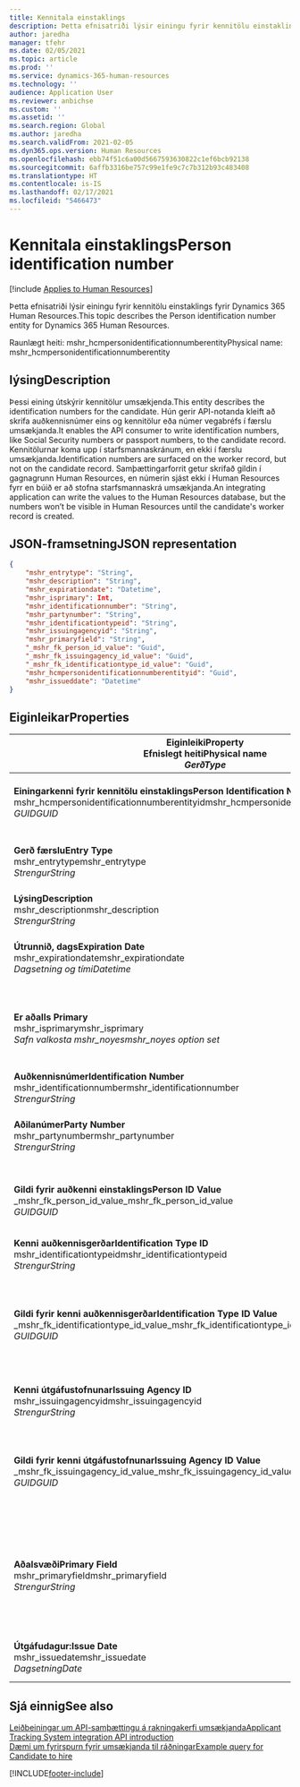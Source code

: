 ```yaml
---
title: Kennitala einstaklings
description: Þetta efnisatriði lýsir einingu fyrir kennitölu einstaklings fyrir Dynamics 365 Human Resources.
author: jaredha
manager: tfehr
ms.date: 02/05/2021
ms.topic: article
ms.prod: ''
ms.service: dynamics-365-human-resources
ms.technology: ''
audience: Application User
ms.reviewer: anbichse
ms.custom: ''
ms.assetid: ''
ms.search.region: Global
ms.author: jaredha
ms.search.validFrom: 2021-02-05
ms.dyn365.ops.version: Human Resources
ms.openlocfilehash: ebb74f51c6a00d5667593630822c1ef6bcb92138
ms.sourcegitcommit: 6affb3316be757c99e1fe9c7c7b312b93c483408
ms.translationtype: HT
ms.contentlocale: is-IS
ms.lasthandoff: 02/17/2021
ms.locfileid: "5466473"
---
```

# <a name="person-identification-number"></a><span data-ttu-id="54d6e-103">Kennitala einstaklings</span><span class="sxs-lookup"><span data-stu-id="54d6e-103">Person identification number</span></span>

[!include [Applies to Human Resources](../includes/applies-to-hr.md)]

<span data-ttu-id="54d6e-104">Þetta efnisatriði lýsir einingu fyrir kennitölu einstaklings fyrir Dynamics 365 Human Resources.</span><span class="sxs-lookup"><span data-stu-id="54d6e-104">This topic describes the Person identification number entity for Dynamics 365 Human Resources.</span></span>

<span data-ttu-id="54d6e-105">Raunlægt heiti: mshr_hcmpersonidentificationnumberentity</span><span class="sxs-lookup"><span data-stu-id="54d6e-105">Physical name: mshr_hcmpersonidentificationnumberentity</span></span>

## <a name="description"></a><span data-ttu-id="54d6e-106">lýsing</span><span class="sxs-lookup"><span data-stu-id="54d6e-106">Description</span></span>

<span data-ttu-id="54d6e-107">Þessi eining útskýrir kennitölur umsækjenda.</span><span class="sxs-lookup"><span data-stu-id="54d6e-107">This entity describes the identification numbers for the candidate.</span></span> <span data-ttu-id="54d6e-108">Hún gerir API-notanda kleift að skrifa auðkennisnúmer eins og kennitölur eða númer vegabréfs í færslu umsækjanda.</span><span class="sxs-lookup"><span data-stu-id="54d6e-108">It enables the API consumer to write identification numbers, like Social Security numbers or passport numbers, to the candidate record.</span></span> <span data-ttu-id="54d6e-109">Kennitölurnar koma upp í starfsmannaskránum, en ekki í færslu umsækjanda.</span><span class="sxs-lookup"><span data-stu-id="54d6e-109">Identification numbers are surfaced on the worker record, but not on the candidate record.</span></span> <span data-ttu-id="54d6e-110">Samþættingarforrit getur skrifað gildin í gagnagrunn Human Resources, en númerin sjást ekki í Human Resources fyrr en búið er að stofna starfsmannaskrá umsækjanda.</span><span class="sxs-lookup"><span data-stu-id="54d6e-110">An integrating application can write the values to the Human Resources database, but the numbers won’t be visible in Human Resources until the candidate's worker record is created.</span></span>

## <a name="json-representation"></a><span data-ttu-id="54d6e-111">JSON-framsetning</span><span class="sxs-lookup"><span data-stu-id="54d6e-111">JSON representation</span></span>

```json
{
    "mshr_entrytype": "String",
    "mshr_description": "String",
    "mshr_expirationdate": "Datetime",
    "mshr_isprimary": Int,
    "mshr_identificationnumber": "String",
    "mshr_partynumber": "String",
    "mshr_identificationtypeid": "String",
    "mshr_issuingagencyid": "String",
    "mshr_primaryfield": "String",
    "_mshr_fk_person_id_value": "Guid",
    "_mshr_fk_issuingagency_id_value": "Guid",
    "_mshr_fk_identificationtype_id_value": "Guid",
    "mshr_hcmpersonidentificationnumberentityid": "Guid",
    "mshr_issueddate": "Datetime"
}
```

## <a name="properties"></a><span data-ttu-id="54d6e-112">Eiginleikar</span><span class="sxs-lookup"><span data-stu-id="54d6e-112">Properties</span></span>

| <span data-ttu-id="54d6e-113">Eiginleiki</span><span class="sxs-lookup"><span data-stu-id="54d6e-113">Property</span></span><br><span data-ttu-id="54d6e-114">**Efnislegt heiti**</span><span class="sxs-lookup"><span data-stu-id="54d6e-114">**Physical name**</span></span><br><span data-ttu-id="54d6e-115">**_Gerð_**</span><span class="sxs-lookup"><span data-stu-id="54d6e-115">**_Type_**</span></span> | <span data-ttu-id="54d6e-116">Nota</span><span class="sxs-lookup"><span data-stu-id="54d6e-116">Use</span></span> | <span data-ttu-id="54d6e-117">lýsing</span><span class="sxs-lookup"><span data-stu-id="54d6e-117">Description</span></span> |
| --- | --- | --- |
| <span data-ttu-id="54d6e-118">**Einingarkenni fyrir kennitölu einstaklings**</span><span class="sxs-lookup"><span data-stu-id="54d6e-118">**Person Identification Number Entity ID**</span></span><br><span data-ttu-id="54d6e-119">mshr_hcmpersonidentificationnumberentityid</span><span class="sxs-lookup"><span data-stu-id="54d6e-119">mshr_hcmpersonidentificationnumberentityid</span></span><br><span data-ttu-id="54d6e-120">*GUID*</span><span class="sxs-lookup"><span data-stu-id="54d6e-120">*GUID*</span></span> | <span data-ttu-id="54d6e-121">Lesa eingöngu</span><span class="sxs-lookup"><span data-stu-id="54d6e-121">Read-only</span></span><br><span data-ttu-id="54d6e-122">Krafa</span><span class="sxs-lookup"><span data-stu-id="54d6e-122">Required</span></span><br><span data-ttu-id="54d6e-123">Myndað af kerfinu</span><span class="sxs-lookup"><span data-stu-id="54d6e-123">System-generated</span></span> | <span data-ttu-id="54d6e-124">Einkvæmt aðalkenni fyrir kennitölufærslu einstaklings.</span><span class="sxs-lookup"><span data-stu-id="54d6e-124">Unique primary identifier for the person identification number record.</span></span> |
| <span data-ttu-id="54d6e-125">**Gerð færslu**</span><span class="sxs-lookup"><span data-stu-id="54d6e-125">**Entry Type**</span></span><br><span data-ttu-id="54d6e-126">mshr_entrytype</span><span class="sxs-lookup"><span data-stu-id="54d6e-126">mshr_entrytype</span></span><br><span data-ttu-id="54d6e-127">*Strengur*</span><span class="sxs-lookup"><span data-stu-id="54d6e-127">*String*</span></span> | <span data-ttu-id="54d6e-128">Lesa-skrifa</span><span class="sxs-lookup"><span data-stu-id="54d6e-128">Read-write</span></span><br><span data-ttu-id="54d6e-129">Valfrjálst</span><span class="sxs-lookup"><span data-stu-id="54d6e-129">Optional</span></span> | <span data-ttu-id="54d6e-130">Frjálst gildi til að vísa í gerð færslu fyrir kennitöluna.</span><span class="sxs-lookup"><span data-stu-id="54d6e-130">Free value to reference the type of entry for the identification number.</span></span> |
| <span data-ttu-id="54d6e-131">**Lýsing**</span><span class="sxs-lookup"><span data-stu-id="54d6e-131">**Description**</span></span><br><span data-ttu-id="54d6e-132">mshr_description</span><span class="sxs-lookup"><span data-stu-id="54d6e-132">mshr_description</span></span><br><span data-ttu-id="54d6e-133">*Strengur*</span><span class="sxs-lookup"><span data-stu-id="54d6e-133">*String*</span></span> | <span data-ttu-id="54d6e-134">Lesa-skrifa</span><span class="sxs-lookup"><span data-stu-id="54d6e-134">Read-write</span></span><br><span data-ttu-id="54d6e-135">Valfrjálst</span><span class="sxs-lookup"><span data-stu-id="54d6e-135">Optional</span></span> | <span data-ttu-id="54d6e-136">Lýsing á kennitölunni.</span><span class="sxs-lookup"><span data-stu-id="54d6e-136">The description of the identification number.</span></span> |
| <span data-ttu-id="54d6e-137">**Útrunnið, dags**</span><span class="sxs-lookup"><span data-stu-id="54d6e-137">**Expiration Date**</span></span><br><span data-ttu-id="54d6e-138">mshr_expirationdate</span><span class="sxs-lookup"><span data-stu-id="54d6e-138">mshr_expirationdate</span></span><br><span data-ttu-id="54d6e-139">*Dagsetning og tími*</span><span class="sxs-lookup"><span data-stu-id="54d6e-139">*Datetime*</span></span> | <span data-ttu-id="54d6e-140">Lesa-skrifa</span><span class="sxs-lookup"><span data-stu-id="54d6e-140">Read-write</span></span><br><span data-ttu-id="54d6e-141">Valfrjálst</span><span class="sxs-lookup"><span data-stu-id="54d6e-141">Optional</span></span> | <span data-ttu-id="54d6e-142">Dagsetningin sem kennitalan eða tengt skjal rennur út.</span><span class="sxs-lookup"><span data-stu-id="54d6e-142">The date on which the identification number or associated document expires.</span></span> |
| <span data-ttu-id="54d6e-143">**Er aðal**</span><span class="sxs-lookup"><span data-stu-id="54d6e-143">**Is Primary**</span></span><br><span data-ttu-id="54d6e-144">mshr_isprimary</span><span class="sxs-lookup"><span data-stu-id="54d6e-144">mshr_isprimary</span></span><br><span data-ttu-id="54d6e-145">*Safn valkosta mshr_noyes*</span><span class="sxs-lookup"><span data-stu-id="54d6e-145">*mshr_noyes option set*</span></span> | <span data-ttu-id="54d6e-146">Lesa-skrifa</span><span class="sxs-lookup"><span data-stu-id="54d6e-146">Read-write</span></span><br><span data-ttu-id="54d6e-147">Valfrjálst</span><span class="sxs-lookup"><span data-stu-id="54d6e-147">Optional</span></span> | <span data-ttu-id="54d6e-148">Skilgreinir hvort kennitalan er aðalfærsla einstaklingsins fyrir þessa gerð auðkennis.</span><span class="sxs-lookup"><span data-stu-id="54d6e-148">Defines whether the identification number is the primary record for the person for this identification type.</span></span> |
| <span data-ttu-id="54d6e-149">**Auðkennisnúmer**</span><span class="sxs-lookup"><span data-stu-id="54d6e-149">**Identification Number**</span></span><br><span data-ttu-id="54d6e-150">mshr_identificationnumber</span><span class="sxs-lookup"><span data-stu-id="54d6e-150">mshr_identificationnumber</span></span><br><span data-ttu-id="54d6e-151">*Strengur*</span><span class="sxs-lookup"><span data-stu-id="54d6e-151">*String*</span></span> | <span data-ttu-id="54d6e-152">Lesa-skrifa</span><span class="sxs-lookup"><span data-stu-id="54d6e-152">Read-write</span></span><br><span data-ttu-id="54d6e-153">Krafa</span><span class="sxs-lookup"><span data-stu-id="54d6e-153">Required</span></span> | <span data-ttu-id="54d6e-154">Kennitalan.</span><span class="sxs-lookup"><span data-stu-id="54d6e-154">The identification number.</span></span> |
| <span data-ttu-id="54d6e-155">**Aðilanúmer**</span><span class="sxs-lookup"><span data-stu-id="54d6e-155">**Party Number**</span></span><br><span data-ttu-id="54d6e-156">mshr_partynumber</span><span class="sxs-lookup"><span data-stu-id="54d6e-156">mshr_partynumber</span></span><br><span data-ttu-id="54d6e-157">*Strengur*</span><span class="sxs-lookup"><span data-stu-id="54d6e-157">*String*</span></span> | <span data-ttu-id="54d6e-158">Lesa-skrifa</span><span class="sxs-lookup"><span data-stu-id="54d6e-158">Read-write</span></span><br><span data-ttu-id="54d6e-159">Krafa</span><span class="sxs-lookup"><span data-stu-id="54d6e-159">Required</span></span> | <span data-ttu-id="54d6e-160">Kenni aðilans (einstaklingsins) sem á kennitöluna.</span><span class="sxs-lookup"><span data-stu-id="54d6e-160">The identifier of the party (person) owning the identification number.</span></span> |
| <span data-ttu-id="54d6e-161">**Gildi fyrir auðkenni einstaklings**</span><span class="sxs-lookup"><span data-stu-id="54d6e-161">**Person ID Value**</span></span><br><span data-ttu-id="54d6e-162">_mshr_fk_person_id_value</span><span class="sxs-lookup"><span data-stu-id="54d6e-162">_mshr_fk_person_id_value</span></span><br><span data-ttu-id="54d6e-163">*GUID*</span><span class="sxs-lookup"><span data-stu-id="54d6e-163">*GUID*</span></span> | <span data-ttu-id="54d6e-164">Lesa eingöngu</span><span class="sxs-lookup"><span data-stu-id="54d6e-164">Read-only</span></span><br><span data-ttu-id="54d6e-165">Krafa</span><span class="sxs-lookup"><span data-stu-id="54d6e-165">Required</span></span><br><span data-ttu-id="54d6e-166">Ytri lykill: mshr_dirpersonentityid úr einingu mshr_dirpersonentity</span><span class="sxs-lookup"><span data-stu-id="54d6e-166">Foreign key: mshr_dirpersonentityid of mshr_dirpersonentity entity</span></span> | <span data-ttu-id="54d6e-167">Einkvæmt kenni aðilans (einstaklingsins).</span><span class="sxs-lookup"><span data-stu-id="54d6e-167">The unique identifier of the party (person).</span></span> |
| <span data-ttu-id="54d6e-168">**Kenni auðkennisgerðar**</span><span class="sxs-lookup"><span data-stu-id="54d6e-168">**Identification Type ID**</span></span><br><span data-ttu-id="54d6e-169">mshr_identificationtypeid</span><span class="sxs-lookup"><span data-stu-id="54d6e-169">mshr_identificationtypeid</span></span><br><span data-ttu-id="54d6e-170">*Strengur*</span><span class="sxs-lookup"><span data-stu-id="54d6e-170">*String*</span></span> | <span data-ttu-id="54d6e-171">Lesa-skrifa</span><span class="sxs-lookup"><span data-stu-id="54d6e-171">Read-write</span></span><br><span data-ttu-id="54d6e-172">Krafa</span><span class="sxs-lookup"><span data-stu-id="54d6e-172">Required</span></span> | <span data-ttu-id="54d6e-173">Gerð auðkennisnúmers.</span><span class="sxs-lookup"><span data-stu-id="54d6e-173">The type of identification number.</span></span> |
| <span data-ttu-id="54d6e-174">**Gildi fyrir kenni auðkennisgerðar**</span><span class="sxs-lookup"><span data-stu-id="54d6e-174">**Identification Type ID Value**</span></span><br><span data-ttu-id="54d6e-175">_mshr_fk_identificationtype_id_value</span><span class="sxs-lookup"><span data-stu-id="54d6e-175">_mshr_fk_identificationtype_id_value</span></span><br><span data-ttu-id="54d6e-176">*GUID*</span><span class="sxs-lookup"><span data-stu-id="54d6e-176">*GUID*</span></span> | <span data-ttu-id="54d6e-177">Lesa eingöngu</span><span class="sxs-lookup"><span data-stu-id="54d6e-177">Read-only</span></span><br><span data-ttu-id="54d6e-178">Krafa</span><span class="sxs-lookup"><span data-stu-id="54d6e-178">Required</span></span><br><span data-ttu-id="54d6e-179">Ytri lykill: mshr_hcmidentificationtypeentityid úr einingu mshr_hcmidentificationtypeentity</span><span class="sxs-lookup"><span data-stu-id="54d6e-179">Foreign key: mshr_hcmidentificationtypeentityid of mshr_hcmidentificationtypeentity entity</span></span> | <span data-ttu-id="54d6e-180">Kerfismyndað einkvæmt kenni auðkennisgerðar.</span><span class="sxs-lookup"><span data-stu-id="54d6e-180">System-generated unique identifier of the identification type.</span></span> |
| <span data-ttu-id="54d6e-181">**Kenni útgáfustofnunar**</span><span class="sxs-lookup"><span data-stu-id="54d6e-181">**Issuing Agency ID**</span></span><br><span data-ttu-id="54d6e-182">mshr_issuingagencyid</span><span class="sxs-lookup"><span data-stu-id="54d6e-182">mshr_issuingagencyid</span></span><br><span data-ttu-id="54d6e-183">*Strengur*</span><span class="sxs-lookup"><span data-stu-id="54d6e-183">*String*</span></span> | <span data-ttu-id="54d6e-184">Lesa-skrifa</span><span class="sxs-lookup"><span data-stu-id="54d6e-184">Read-write</span></span><br><span data-ttu-id="54d6e-185">Valfrjálst</span><span class="sxs-lookup"><span data-stu-id="54d6e-185">Optional</span></span> | <span data-ttu-id="54d6e-186">Stofnunin eða fyrirtækið sem gaf út auðkennisnúmerið.</span><span class="sxs-lookup"><span data-stu-id="54d6e-186">The agency or organization issuing the identification number.</span></span> |
| <span data-ttu-id="54d6e-187">**Gildi fyrir kenni útgáfustofnunar**</span><span class="sxs-lookup"><span data-stu-id="54d6e-187">**Issuing Agency ID Value**</span></span><br><span data-ttu-id="54d6e-188">_mshr_fk_issuingagency_id_value</span><span class="sxs-lookup"><span data-stu-id="54d6e-188">_mshr_fk_issuingagency_id_value</span></span><br><span data-ttu-id="54d6e-189">*GUID*</span><span class="sxs-lookup"><span data-stu-id="54d6e-189">*GUID*</span></span> | <span data-ttu-id="54d6e-190">Lesa eingöngu</span><span class="sxs-lookup"><span data-stu-id="54d6e-190">Read-only</span></span><br><span data-ttu-id="54d6e-191">Valfrjálst</span><span class="sxs-lookup"><span data-stu-id="54d6e-191">Optional</span></span><br><span data-ttu-id="54d6e-192">Ytri lykill: mshr_hcmissuingagencyentityid úr einingu mshr_hcmissuingagencyentity</span><span class="sxs-lookup"><span data-stu-id="54d6e-192">Foreign key: mshr_hcmissuingagencyentityid of mshr_hcmissuingagencyentity entity</span></span> | <span data-ttu-id="54d6e-193">Kerfismyndað einkvæmt kenni stofnunar sem gaf út auðkennisnúmerið.</span><span class="sxs-lookup"><span data-stu-id="54d6e-193">System-generated unique identifier of the agency issuing the identification number.</span></span> |
| <span data-ttu-id="54d6e-194">**Aðalsvæði**</span><span class="sxs-lookup"><span data-stu-id="54d6e-194">**Primary Field**</span></span><br><span data-ttu-id="54d6e-195">mshr_primaryfield</span><span class="sxs-lookup"><span data-stu-id="54d6e-195">mshr_primaryfield</span></span><br><span data-ttu-id="54d6e-196">*Strengur*</span><span class="sxs-lookup"><span data-stu-id="54d6e-196">*String*</span></span> | <span data-ttu-id="54d6e-197">Lesa eingöngu</span><span class="sxs-lookup"><span data-stu-id="54d6e-197">Read-only</span></span><br><span data-ttu-id="54d6e-198">Krafa</span><span class="sxs-lookup"><span data-stu-id="54d6e-198">Required</span></span> | <span data-ttu-id="54d6e-199">Svæði sem á að nota sem kennimerki einingafærslu.</span><span class="sxs-lookup"><span data-stu-id="54d6e-199">Field to be used as an identifier of the entity record.</span></span> <span data-ttu-id="54d6e-200">Samsetning aðilanúmers, kennis auðkennisgerðar og auðkennisnúmers.</span><span class="sxs-lookup"><span data-stu-id="54d6e-200">Combination of party number, identification type ID, and identification number.</span></span> |
| <span data-ttu-id="54d6e-201">**Útgáfudagur:**</span><span class="sxs-lookup"><span data-stu-id="54d6e-201">**Issue Date**</span></span><br><span data-ttu-id="54d6e-202">mshr_issuedate</span><span class="sxs-lookup"><span data-stu-id="54d6e-202">mshr_issuedate</span></span><br><span data-ttu-id="54d6e-203">*Dagsetning*</span><span class="sxs-lookup"><span data-stu-id="54d6e-203">*Date*</span></span> | <span data-ttu-id="54d6e-204">Lesa-skrifa</span><span class="sxs-lookup"><span data-stu-id="54d6e-204">Read-write</span></span><br><span data-ttu-id="54d6e-205">Valfrjálst</span><span class="sxs-lookup"><span data-stu-id="54d6e-205">Optional</span></span> | <span data-ttu-id="54d6e-206">Útgáfudagsetning auðkennisnúmersins.</span><span class="sxs-lookup"><span data-stu-id="54d6e-206">The date the identification number was issued.</span></span> |

## <a name="see-also"></a><span data-ttu-id="54d6e-207">Sjá einnig</span><span class="sxs-lookup"><span data-stu-id="54d6e-207">See also</span></span>

[<span data-ttu-id="54d6e-208">Leiðbeiningar um API-samþættingu á rakningakerfi umsækjanda</span><span class="sxs-lookup"><span data-stu-id="54d6e-208">Applicant Tracking System integration API introduction</span></span>](hr-admin-integration-ats-api-introduction.md)<br>
[<span data-ttu-id="54d6e-209">Dæmi um fyrirspurn fyrir umsækjanda til ráðningar</span><span class="sxs-lookup"><span data-stu-id="54d6e-209">Example query for Candidate to hire</span></span>](hr-admin-integration-ats-api-candidate-to-hire-example-query.md)



[!INCLUDE[footer-include](../includes/footer-banner.md)]